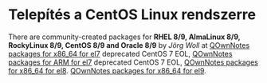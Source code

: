 # Telepítés a CentOS Linux rendszerre

There are community-created packages for **RHEL 8/9, AlmaLinux 8/9, RockyLinux 8/9, CentOS 8/9 and Oracle 8/9** by _Jörg Woll_ at [QOwnNotes packages for x86_64 for el7](http://wilhelm949.spdns.org:10443/w3bservice/7/x86_64/w3bservice/Packages/repoview/qownnotes.html) deprecated CentOS 7 EOL, [QOwnNotes packages for ARM for el7](http://wilhelm949.spdns.org:10443/w3bservice/7/armhfp/w3bservice/Packages/repoview/qownnotes.html) deprecated CentOS 7 EOL, [QOwnNotes packages for x86_64 for el8](http://wilhelm949.spdns.org:10443/w3bservice/8/x86_64/w3bservice/Packages/repoview/qownnotes.html). [QOwnNotes packages for x86_64 for el9](http://wilhelm949.spdns.org:10443/w3bservice/9/x86_64/w3bservice/Packages/repoview/qownnotes.html).
